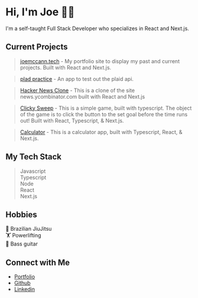 # Hi, I'm Joe 👋🏻
I'm a self-taught Full Stack Developer who specializes in React and Next.js.

## Current Projects <br/>

>  [joemccann.tech](https://github.com/the-rabblerouser/portfolio) - My portfolio site to display my past and current projects. Built with React and Next.js.

>  [plad practice](https://github.com/the-rabblerouser/plaid-practice) - An app to test out the plaid api.

>  [Hacker News Clone](https://github.com/the-rabblerouser/hacknews) - This is a clone of the site news.ycombinator.com built with React and Next.js
  
>  [Clicky Sweep](https://github.com/the-rabblerouser/clicky-sweep) - This is a simple game, built with typescript. The object of the game is to click the button to the set goal before the time runs out! Built with React, Typescript, & Next.js.

>   [Calculator](https://github.com/the-rabblerouser/Calculator) - This is a calculator app, built with Typescript, React, & Next.js.


## My Tech Stack
> Javascript <br/>
> Typescript <br/>
> Node <br/>
> React <br/>
> Next.js <br/>


## Hobbies
🥋 Brazilian JiuJitsu <br/>
🏋️ Powerlifting </br>
🎸 Bass guitar

## Connect with Me
- [Portfolio](https://joemccann.tech/) <br/>
- [Github](https://github.com/the-rabblerouser) <br/>
- [Linkedin](https://www.linkedin.com/in/joseph-mccann-77402a88/) <br/>
